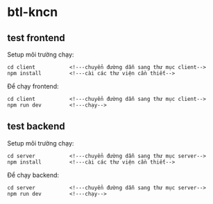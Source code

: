 # btl-kncn
## test frontend
Setup môi trường chạy:
```
cd client           <!---chuyển đường dẫn sang thư mục client-->
npm install         <!---cài các thư viện cần thiết-->
```

Để chạy frontend:
```
cd client           <!---chuyển đường dẫn sang thư mục client-->
npm run dev         <!---chạy-->
```

## test backend
Setup môi trường chạy:
```
cd server           <!---chuyển đường dẫn sang thư mục server-->
npm install         <!---cài các thư viện cần thiết-->
```

Để chạy backend:
```
cd server           <!---chuyển đường dẫn sang thư mục server-->
npm run dev         <!---chạy-->
```